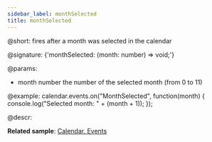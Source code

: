 ```yaml
---
sidebar_label: monthSelected
title: monthSelected
---          
```


@short: fires after a month was selected in the calendar

@signature: {'monthSelected: (month: number) => void;'}

@params:
- month     number      the number of the selected month (from 0 to 11)

@example:
calendar.events.on("MonthSelected", function(month) {
   console.log("Selected month: " + (month + 1));
});

@descr:

**Related sample**: [Calendar. Events](https://snippet.dhtmlx.com/7kj7fiek)
